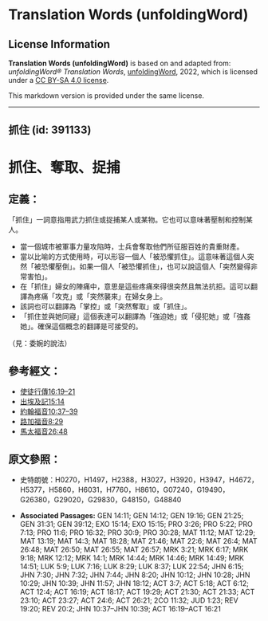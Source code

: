 # Translation Words (unfoldingWord)

## License Information

**Translation Words (unfoldingWord)** is based on and adapted from: _unfoldingWord® Translation Words_, [unfoldingWord](https://unfoldingword.org/utw), 2022, which is licensed under a [CC BY-SA 4.0 license](https://creativecommons.org/licenses/by-sa/4.0/legalcode.en).

This markdown version is provided under the same license.



--------------------------------

## 抓住 (id: 391133)

抓住、奪取、捉捕
========

定義：
---

「抓住」一詞意指用武力抓住或捉捕某人或某物。它也可以意味著壓制和控制某人。

* 當一個城市被軍事力量攻陷時，士兵會奪取他們所征服百姓的貴重財產。
* 當以比喻的方式使用時，可以形容一個人「被恐懼抓住」。這意味著這個人突然「被恐懼壓倒」。如果一個人「被恐懼抓住」，也可以說這個人「突然變得非常害怕」。
* 在「抓住」婦女的陣痛中，意思是這些疼痛來得很突然且無法抗拒。這可以翻譯為疼痛「攻克」或「突然襲來」在婦女身上。
* 該詞也可以翻譯為「掌控」或「突然奪取」或「抓住」。
* 「抓住並與她同寢」這個表達可以翻譯為「強迫她」或「侵犯她」或「強姦她」。確保這個概念的翻譯是可接受的。

（見：委婉的說法）

參考經文：
-----

* [使徒行傳16:19–21](https://ref.ly/Acts16:19-Acts16:21)
* [出埃及記15:14](https://ref.ly/Exod15:14)
* [約翰福音10:37–39](https://ref.ly/John10:37-John10:39)
* [路加福音8:29](https://ref.ly/Luke8:29)
* [馬太福音26:48](https://ref.ly/Matt26:48)

原文參照：
-----

* 史特朗號：H0270，H1497，H2388，H3027，H3920，H3947，H4672，H5377，H5860，H6031，H7760，H8610，G07240，G19490，G26380，G29020，G29830，G48150，G48840

* **Associated Passages:** GEN 14:11; GEN 14:12; GEN 19:16; GEN 21:25; GEN 31:31; GEN 39:12; EXO 15:14; EXO 15:15; PRO 3:26; PRO 5:22; PRO 7:13; PRO 11:6; PRO 16:32; PRO 30:9; PRO 30:28; MAT 11:12; MAT 12:29; MAT 13:19; MAT 14:3; MAT 18:28; MAT 21:46; MAT 22:6; MAT 26:4; MAT 26:48; MAT 26:50; MAT 26:55; MAT 26:57; MRK 3:21; MRK 6:17; MRK 9:18; MRK 12:12; MRK 14:1; MRK 14:44; MRK 14:46; MRK 14:49; MRK 14:51; LUK 5:9; LUK 7:16; LUK 8:29; LUK 8:37; LUK 22:54; JHN 6:15; JHN 7:30; JHN 7:32; JHN 7:44; JHN 8:20; JHN 10:12; JHN 10:28; JHN 10:29; JHN 10:39; JHN 11:57; JHN 18:12; ACT 3:7; ACT 5:18; ACT 6:12; ACT 12:4; ACT 16:19; ACT 18:17; ACT 19:29; ACT 21:30; ACT 21:33; ACT 23:10; ACT 23:27; ACT 24:6; ACT 26:21; 2CO 11:32; JUD 1:23; REV 19:20; REV 20:2; JHN 10:37–JHN 10:39; ACT 16:19–ACT 16:21

